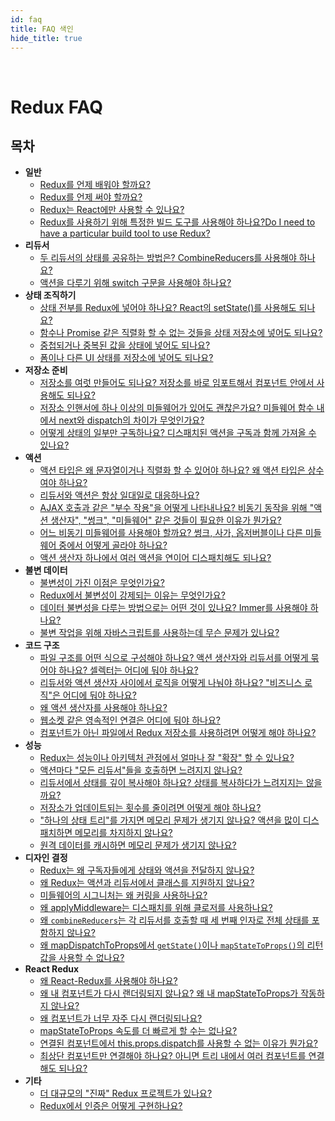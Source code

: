 ```yaml
---
id: faq
title: FAQ 색인
hide_title: true
---
```


&nbsp;

# Redux FAQ

## 목차

- **일반**
  - [Redux를 언제 배워야 할까요?](faq/General.md#when-should-i-learn-redux)
  - [Redux를 언제 써야 할까요?](faq/General.md#when-should-i-use-redux)
  - [Redux는 React에만 사용할 수 있나요?](faq/General.md#can-redux-only-be-used-with-react)
  - [Redux를 사용하기 위해 특정한 빌드 도구를 사용해야 하나요?Do I need to have a particular build tool to use Redux?](faq/General.md#do-i-need-to-have-a-particular-build-tool-to-use-redux)
- **리듀서**
  - [두 리듀서의 상태를 공유하는 방법은? CombineReducers를 사용해야 하나요?](faq/Reducers.md#how-do-i-share-state-between-two-reducers-do-i-have-to-use-combinereducers)
  - [액션을 다루기 위해 switch 구문을 사용해야 하나요?](faq/Reducers.md#do-i-have-to-use-the-switch-statement-to-handle-actions)
- **상태 조직하기**
  - [상태 전부를 Redux에 넣어야 하나요? React의 setState()를 사용해도 되나요?](faq/OrganizingState.md#do-i-have-to-put-all-my-state-into-redux-should-i-ever-use-reacts-setstate)
  - [함수나 Promise 같은 직렬화 할 수 없는 것들을 상태 저장소에 넣어도 되나요?](faq/OrganizingState.md#can-i-put-functions-promises-or-other-non-serializable-items-in-my-store-state)
  - [중첩되거나 중복된 값을 상태에 넣어도 되나요?](faq/OrganizingState.md#how-do-i-organize-nested-or-duplicate-data-in-my-state)
  - [폼이나 다른 UI 상태를 저장소에 넣어도 되나요?](faq/OrganizingState.md#should-i-put-form-state-or-other-ui-state-in-my-store)
- **저장소 준비**
  - [저장소를 여럿 만들어도 되나요? 저장소를 바로 임포트해서 컴포넌트 안에서 사용해도 되나요?](faq/StoreSetup.md#can-or-should-i-create-multiple-stores-can-i-import-my-store-directly-and-use-it-in-components-myself)
  - [저장소 인핸서에 하나 이상의 미들웨어가 있어도 괜찮은가요? 미들웨어 함수 내에서 next와 dispatch의 차이가 무엇인가요?](faq/StoreSetup.md#is-it-ok-to-have-more-than-one-middleware-chain-in-my-store-enhancer-what-is-the-difference-between-next-and-dispatch-in-a-middleware-function)
  - [어떻게 상태의 일부만 구독하나요? 디스패치된 액션을 구독과 함께 가져올 수 있나요?](faq/StoreSetup.md#how-do-i-subscribe-to-only-a-portion-of-the-state-can-i-get-the-dispatched-action-as-part-of-the-subscription)
- **액션**
  - [액션 타입은 왜 문자열이거나 직렬화 할 수 있어야 하나요? 왜 액션 타입은 상수여야 하나요?](faq/Actions.md#why-should-type-be-a-string-or-at-least-serializable-why-should-my-action-types-be-constants)
  - [리듀서와 액션은 항상 일대일로 대응하나요?](faq/Actions.md#is-there-always-a-one-to-one-mapping-between-reducers-and-actions)
  - [AJAX 호출과 같은 "부수 작용"을 어떻게 나타내나요? 비동기 동작을 위해 "액션 생산자", "썽크", "미들웨어" 같은 것들이 필요한 이유가 뭔가요?](faq/Actions.md#how-can-i-represent-side-effects-such-as-ajax-calls-why-do-we-need-things-like-action-creators-thunks-and-middleware-to-do-async-behavior)
  - [어느 비동기 미들웨어를 사용해야 할까요? 썽크, 사가, 옵저버블이나 다른 미들웨어 중에서 어떻게 골라야 하나요?](faq/Actions.md#what-async-middleware-should-i-use-how-do-you-decide-between-thunks-sagas-observables-or-something-else)
  - [액션 생산자 하나에서 여러 액션을 연이어 디스패치해도 되나요?](faq/Actions.md#should-i-dispatch-multiple-actions-in-a-row-from-one-action-creator)
- **불변 데이터**
  - [불변성이 가진 이점은 무엇인가요?](faq/ImmutableData.md#what-are-the-benefits-of-immutability)
  - [Redux에서 불변성이 강제되는 이유는 무엇인가요?](faq/ImmutableData.md#why-is-immutability-required-by-redux)
  - [데이터 불변성을 다루는 방법으로는 어떤 것이 있나요? Immer를 사용해야 하나요?](faq/ImmutableData.md#what-approaches-are-there-for-handling-data-immutability-do-i-have-to-use-immer)
  - [불변 작업을 위해 자바스크립트를 사용하는데 무슨 문제가 있나요?](faq/ImmutableData.md#what-are-the-issues-with-using-plain-javascript-for-immutable-operations)
- **코드 구조**
  - [파일 구조를 어떤 식으로 구성해야 하나요? 액션 생산자와 리듀서를 어떻게 묶어야 하나요? 셀렉터는 어디에 둬야 하나요?](faq/CodeStructure.md#what-should-my-file-structure-look-like-how-should-i-group-my-action-creators-and-reducers-in-my-project-where-should-my-selectors-go)
  - [리듀서와 액션 생산자 사이에서 로직을 어떻게 나눠야 하나요? "비즈니스 로직"은 어디에 둬야 하나요?](faq/CodeStructure.md#how-should-i-split-my-logic-between-reducers-and-action-creators-where-should-my-business-logic-go)
  - [왜 액션 생산자를 사용해야 하나요?](faq/CodeStructure.md#why-should-i-use-action-creators)
  - [웹소켓 같은 영속적인 연결은 어디에 둬야 하나요?](faq/CodeStructure.md#where-should-websockets-and-other-persistent-connections-live)
  - [컴포넌트가 아닌 파일에서 Redux 저장소를 사용하려면 어떻게 해야 하나요?](faq/CodeStructure.md#how-can-i-use-the-redux-store-in-non-component-files)
- **성능**
  - [Redux는 성능이나 아키텍처 관점에서 얼마나 잘 "확장" 할 수 있나요?](faq/Performance.md#how-well-does-redux-scale-in-terms-of-performance-and-architecture)
  - [액션마다 "모든 리듀서"들을 호출하면 느려지지 않나요?](faq/Performance.md#wont-calling-all-my-reducers-for-each-action-be-slow)
  - [리듀서에서 상태를 깊이 복사해야 하나요? 상태를 복사하다가 느려지지는 않을까요?](faq/Performance.md#do-i-have-to-deep-clone-my-state-in-a-reducer-isnt-copying-my-state-going-to-be-slow)
  - [저장소가 업데이트되는 횟수를 줄이려면 어떻게 해야 하나요?](faq/Performance.md#how-can-i-reduce-the-number-of-store-update-events)
  - ["하나의 상태 트리"를 가지면 메모리 문제가 생기지 않나요? 액션을 많이 디스패치하면 메모리를 차지하지 않나요?](faq/Performance.md#will-having-one-state-tree-cause-memory-problems-will-dispatching-many-actions-take-up-memory)
  - [원격 데이터를 캐시하면 메모리 문제가 생기지 않나요?](faq/Performance.md#will-caching-remote-data-cause-memory-problems)
- **디자인 결정**
  - [Redux는 왜 구독자들에게 상태와 액션을 전달하지 않나요?](faq/DesignDecisions.md#why-doesnt-redux-pass-the-state-and-action-to-subscribers)
  - [왜 Redux는 액션과 리듀서에서 클래스를 지원하지 않나요?](faq/DesignDecisions.md#why-doesnt-redux-support-using-classes-for-actions-and-reducers)
  - [미들웨어의 시그니처는 왜 커링을 사용하나요?](faq/DesignDecisions.md#why-does-the-middleware-signature-use-currying)
  - [왜 applyMiddleware는 디스패치를 위해 클로저를 사용하나요?](faq/DesignDecisions.md#why-does-applymiddleware-use-a-closure-for-dispatch)
  - [왜 `combineReducers`는 각 리듀서를 호출할 때 세 번째 인자로 전체 상태를 포함하지 않나요?](faq/DesignDecisions.md#why-doesnt-combinereducers-include-a-third-argument-with-the-entire-state-when-it-calls-each-reducer)
  - [왜 mapDispatchToProps에서 `getState()`이나 `mapStateToProps()`의 리턴값을 사용할 수 없나요?](faq/DesignDecisions.md#why-doesnt-mapdispatchtoprops-allow-use-of-return-values-from-getstate-or-mapstatetoprops)
- **React Redux**
  - [왜 React-Redux를 사용해야 하나요?](faq/ReactRedux.md#why-should-i-use-react-redux)
  - [왜 내 컴포넌트가 다시 랜더링되지 않나요? 왜 내 mapStateToProps가 작동하지 않나요?](faq/ReactRedux.md#why-isnt-my-component-re-rendering-or-my-mapstatetoprops-running)
  - [왜 컴포넌트가 너무 자주 다시 랜더링되나요?](faq/ReactRedux.md#why-is-my-component-re-rendering-too-often)
  - [mapStateToProps 속도를 더 빠르게 할 수는 없나요?](faq/ReactRedux.md#how-can-i-speed-up-my-mapstatetoprops)
  - [연결된 컴포넌트에서 this.props.dispatch를 사용할 수 없는 이유가 뭔가요?](faq/ReactRedux.md#why-dont-i-have-this-props-dispatch-available-in-my-connected-component)
  - [최상단 컴포넌트만 연결해야 하나요? 아니면 트리 내에서 여러 컴포넌트를 연결해도 되나요?](faq/ReactRedux.md#should-i-only-connect-my-top-component-or-can-i-connect-multiple-components-in-my-tree)
- **기타**
  - [더 대규모의 "진짜" Redux 프로젝트가 있나요?](faq/Miscellaneous.md#are-there-any-larger-real-redux-projects)
  - [Redux에서 인증은 어떻게 구현하나요?](faq/Miscellaneous.md#how-can-i-implement-authentication-in-redux)
